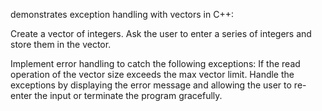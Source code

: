 demonstrates exception handling with vectors in C++:

Create a vector of integers.
Ask the user to enter a series of integers and store them in the vector.

Implement error handling to catch the following exceptions:
If the read operation of the vector size exceeds the max vector limit.
Handle the exceptions by displaying the error message and allowing the user to re-enter the input or terminate the program gracefully.